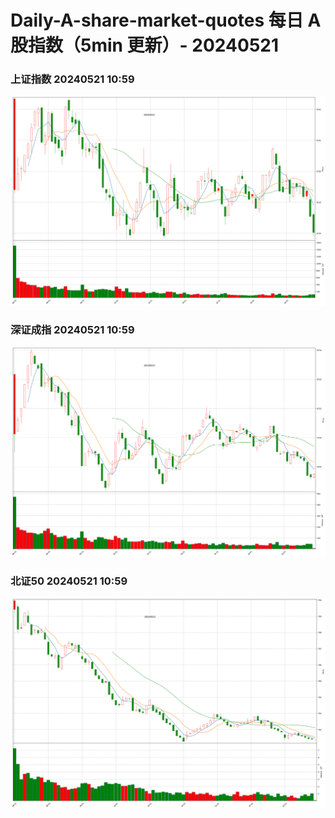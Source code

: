 
# Daily-A-share-market-quotes 每日 A 股指数（5min 更新）- 20240521

### 上证指数 20240521 10:59
![](./fig/2024/5/20240521-sh000001.png)

### 深证成指 20240521 10:59
![](./fig/2024/5/20240521-sz399001.png)

### 北证50 20240521 10:59
![](./fig/2024/5/20240521-bj899050.png)
